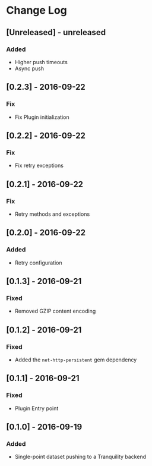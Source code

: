 # Change Log

## [Unreleased] - unreleased
### Added
- Higher push timeouts
- Async push

## [0.2.3] - 2016-09-22
### Fix
- Fix Plugin initialization

## [0.2.2] - 2016-09-22
### Fix
- Fix retry exceptions

## [0.2.1] - 2016-09-22
### Fix
- Retry methods and exceptions

## [0.2.0] - 2016-09-22
### Added
- Retry configuration

## [0.1.3] - 2016-09-21
### Fixed
- Removed GZIP content encoding

## [0.1.2] - 2016-09-21
### Fixed
- Added the `net-http-persistent` gem dependency

## [0.1.1] - 2016-09-21
### Fixed
- Plugin Entry point

## [0.1.0] - 2016-09-19
### Added
- Single-point dataset pushing to a Tranquility backend
